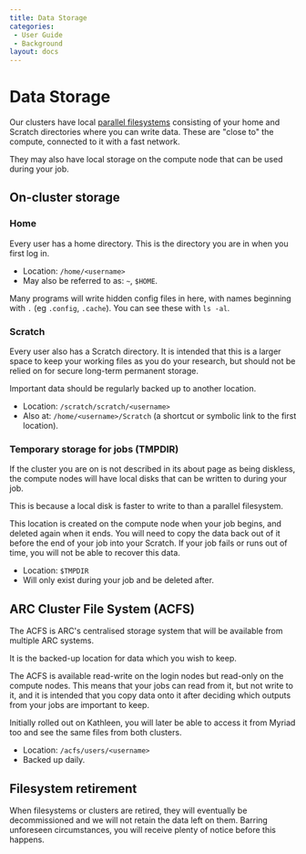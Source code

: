 ```yaml
---
title: Data Storage
categories:
 - User Guide
 - Background
layout: docs
---
```


# Data Storage

Our clusters have local [parallel filesystems](Parallel_Filesystems.md) consisting of 
your home and Scratch directories where you can write data. These are "close to" the 
compute, connected to it with a fast network.

They may also have local storage on the compute node that can be used during your job.

## On-cluster storage

### Home

Every user has a home directory. This is the directory you are in when you first log in.

- Location: `/home/<username>`
- May also be referred to as: `~`, `$HOME`.

Many programs will write hidden config files in here, with names beginning with `.` (eg `.config`,
`.cache`). You can see these with `ls -al`.

### Scratch

Every user also has a Scratch directory. It is intended that this is a larger space to keep your working
files as you do your research, but should not be relied on for secure long-term permanent storage.

Important data should be regularly backed up to another location.

- Location: `/scratch/scratch/<username>`
- Also at: `/home/<username>/Scratch` (a shortcut or symbolic link to the first location).

### Temporary storage for jobs (TMPDIR)

If the cluster you are on is not described in its about page as being diskless, the compute nodes
will have local disks that can be written to during your job. 

This is because a local disk is faster to write to than a parallel filesystem. 

This location is created on the compute node when your job begins, and deleted again when it ends.
You will need to copy the data back out of it before the end of your job into your Scratch. If your
job fails or runs out of time, you will not be able to recover this data.

- Location: `$TMPDIR`
- Will only exist during your job and be deleted after.


## ARC Cluster File System (ACFS)

The ACFS is ARC's centralised storage system that will be available from multiple ARC systems.

It is the backed-up location for data which you wish to keep.

The ACFS is available read-write on the login nodes but read-only on the compute nodes. This means
that your jobs can read from it, but not write to it, and it is intended that you copy data onto
it after deciding which outputs from your jobs are important to keep.

Initially rolled out on Kathleen, you will later be able to access it from Myriad too and see
the same files from both clusters.

- Location: `/acfs/users/<username>`
- Backed up daily.
  

## Filesystem retirement

When filesystems or clusters are retired, they will eventually be decommissioned and we will not retain
the data left on them. Barring unforeseen circumstances, you will receive plenty of notice before this
happens.

